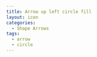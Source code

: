 ```yaml
---
title: Arrow up left circle fill
layout: icon
categories:
  - Shape Arrows
tags:
  - arrow
  - circle
---
```


